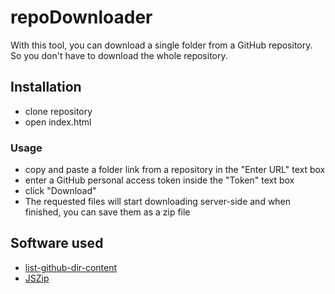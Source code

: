 # repoDownloader

With this tool, you can download a single folder from a GitHub repository. So you don't have to download the whole repository. 

## Installation

* clone repository
* open index.html

### Usage

* copy and paste a folder link from a repository in the "Enter URL" text box
* enter a GitHub personal access token inside the "Token" text box
* click "Download"
* The requested files will start downloading server-side and when finished, you can save them as a zip file

## Software used
* [list-github-dir-content](https://www.npmjs.com/package/list-github-dir-content)
* [JSZip](https://stuk.github.io/jszip/)